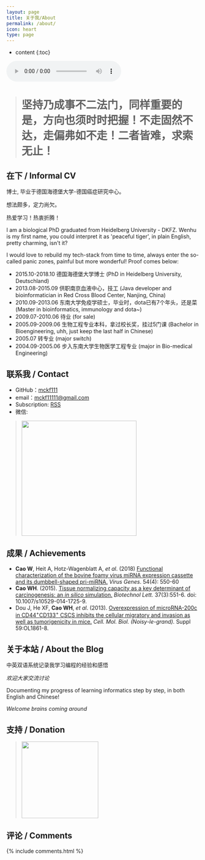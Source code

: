 ```yaml
---
layout: page
title: 关于我/About
permalink: /about/
icon: heart
type: page
---
```


* content
{:toc}

<audio controls="controls" loop="loop" src="http://res.cloudinary.com/dgnsud9ue/video/upload/v1514900330/cheng_du.mp3">我的歌声</audio>

> # **坚持**乃成事不二法门，同样重要的是，**方向**也须时时把握！不走固然不达，走偏弗如不走！二者皆难，求索无止！

## 在下 / Informal CV

博士, 毕业于德国海德堡大学-德国癌症研究中心。

想法颇多，定力尚欠。

热爱学习！热衷折腾！

I am a biological PhD graduated from Heidelberg University - DKFZ. Wenhu is my first name, you could interpret it as 'peaceful tiger', in plain English, pretty charming, isn't it?

I would love to rebuild my tech-stack from time to time, always enter the so-called panic zones, painful but more wonderful! Proof comes below:

* 2015.10-2018.10 德国海德堡大学博士 (PhD in Heidelberg University, Deutschland)
* 2013.08-2015.09 供职南京血液中心，技工 (Java developer and bioinformatician in Red Cross Blood Center, Nanjing, China)
* 2010.09-2013.06 东南大学免疫学硕士，毕业时，dota已有7个年头，还是菜 (Master in bioinformatics, immunology and dota~)
* 2009.07-2010.06 待业 (for sale)
* 2005.09-2009.06 生物工程专业本科，拿过校长奖，挂过5门课 (Bachelor in Bioengineering, uhh, just keep the last half in Chinese)
* 2005.07 转专业 (major switch)
* 2004.09-2005.06 步入东南大学生物医学工程专业 (major in Bio-medical Engineering)

## 联系我 / Contact

* GitHub：[mckf111](https://github.com/mckf111)
* email：<mckf11111@gmail.com>
* Subscription: [RSS](http://bioinfostar.com/feed.xml)
* 微信: 

> <img src="http://res.cloudinary.com/dgnsud9ue/image/upload/v1520679324/weixin.jpg" height="300" />

## 成果 / Achievements

* **Cao W**, Heit A, Hotz-Wagenblatt A, *et al*. (2018) [Functional characterization of the bovine foamy virus miRNA expression cassette and its dumbbell-shaped pri-miRNA.](https://link.springer.com/article/10.1007%2Fs11262-018-1574-z) *Virus Genes*. 54(4): 550-60
* **Cao WH**. (2015). [Tissue normalizing capacity as a key determinant of carcinogenesis: an _in silico_ simulation.](https://link.springer.com/article/10.1007%2Fs10529-014-1725-9) _Biotechnol Lett._ 37(3):551-6. doi: 10.1007/s10529-014-1725-9.
* Dou J, He XF, **Cao WH**, *et al*. (2013). [Overexpression of microRNA-200c in CD44<sup>+</sup>CD133<sup>+</sup> CSCS inhibits the cellular migratory and invasion as well as tumorigenicity in mice.](https://www.ncbi.nlm.nih.gov/pubmed/?term=Cao+WH%5BAuthor%5D+and+Dou+J%5BAuthor%5D) _Cell. Mol. Biol. (Noisy-le-grand)._ Suppl 59:OL1861-8.

## 关于本站 / About the Blog

中英双语系统记录我学习编程的经验和感悟

_欢迎大家交流讨论_

Documenting my progress of learning informatics step by step, in both English and Chinese!

_Welcome brains coming around_

## 支持 / Donation

> <img src="http://res.cloudinary.com/dgnsud9ue/image/upload/v1520683383/donation.png" height="200" />

## 评论 / Comments

{% include comments.html %}
